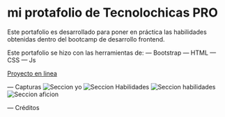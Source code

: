 # mi protafolio de Tecnolochicas PRO

Este portafolio es desarrollado para poner en práctica las
habilidades obtenidas dentro del bootcamp de desarrollo frontend.

Este portafolio se hizo con las herramientas de:
— Bootstrap
— HTML
— CSS
— Js

[Proyecto en linea](https://thriving-alfajores-d79141.netlify.app/#aficiones)

— Capturas
![Seccion yo](/ex/assets/yo.png)
![Seccion Habilidades](/ex/assets/habilidades.png)
![Seccion habilidades](/ex/assets/proyecto.png)
![Seccion aficion](/ex/assets/aficion.png)



— Créditos